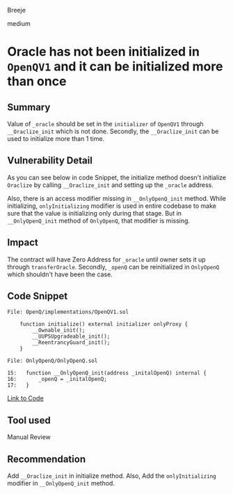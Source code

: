Breeje

medium

# Oracle has not been initialized in `OpenQV1` and it can be initialized more than once

## Summary

Value of `_oracle` should be set in the `initializer` of `OpenQV1` through `__Oraclize_init` which is not done. Secondly, the `__Oraclize_init` can be used to initialize more than 1 time.

## Vulnerability Detail

As you can see below in code Snippet, the initialize method doesn't initialize `Oraclize` by calling `__Oraclize_init` and setting up the `_oracle` address. 

Also, there is an access modifier missing in `__OnlyOpenQ_init` method. While initializing, `onlyInitializing` modifier is used in entire codebase to make sure that the value is initializing only during that stage. But in `__OnlyOpenQ_init` method of `OnlyOpenQ`, that modifier is missing.

## Impact

The contract will have Zero Address for `_oracle` until owner sets it up through `transferOracle`. Secondly, `_openQ` can be reinitialized in `OnlyOpenQ` which shouldn't have been the case.

## Code Snippet

```solidity
File: OpenQ/implementations/OpenQV1.sol

    function initialize() external initializer onlyProxy {
        __Ownable_init();
        __UUPSUpgradeable_init();
        __ReentrancyGuard_init();
    }

```
```solidity
File: OnlyOpenQ/OnlyOpenQ.sol

15:   function __OnlyOpenQ_init(address _initalOpenQ) internal {
16:       _openQ = _initalOpenQ;
17:   }

```
[Link to Code](https://github.com/sherlock-audit/2023-02-openq/blob/main/contracts/OnlyOpenQ/OnlyOpenQ.sol#L15-L17)

## Tool used

Manual Review

## Recommendation

Add `__Oraclize_init` in initialize method. Also, Add the `onlyInitializing` modifier in `__OnlyOpenQ_init` method.